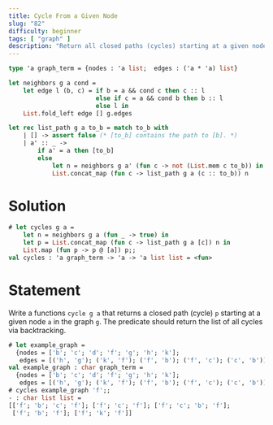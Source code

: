 ```yaml
---
title: Cycle From a Given Node
slug: "82"
difficulty: beginner
tags: [ "graph" ]
description: "Return all closed paths (cycles) starting at a given node a in the graph g."
---
```


```ocaml
type 'a graph_term = {nodes : 'a list;  edges : ('a * 'a) list}

let neighbors g a cond =
    let edge l (b, c) = if b = a && cond c then c :: l
                        else if c = a && cond b then b :: l
                        else l in
    List.fold_left edge [] g.edges

let rec list_path g a to_b = match to_b with
    | [] -> assert false (* [to_b] contains the path to [b]. *)
    | a' :: _ ->
        if a' = a then [to_b]
        else
            let n = neighbors g a' (fun c -> not (List.mem c to_b)) in
            List.concat_map (fun c -> list_path g a (c :: to_b)) n
```

# Solution

```ocaml
# let cycles g a =
    let n = neighbors g a (fun _ -> true) in
    let p = List.concat_map (fun c -> list_path g a [c]) n in
    List.map (fun p -> p @ [a]) p;;
val cycles : 'a graph_term -> 'a -> 'a list list = <fun>
```

# Statement

Write a functions `cycle g a` that returns a closed path (cycle) `p`
starting at a given node `a` in the graph `g`. The predicate should
return the list of all cycles via backtracking.

```ocaml
# let example_graph =
  {nodes = ['b'; 'c'; 'd'; 'f'; 'g'; 'h'; 'k'];
   edges = [('h', 'g'); ('k', 'f'); ('f', 'b'); ('f', 'c'); ('c', 'b')]};;
val example_graph : char graph_term =
  {nodes = ['b'; 'c'; 'd'; 'f'; 'g'; 'h'; 'k'];
   edges = [('h', 'g'); ('k', 'f'); ('f', 'b'); ('f', 'c'); ('c', 'b')]}
# cycles example_graph 'f';;
- : char list list =
[['f'; 'b'; 'c'; 'f']; ['f'; 'c'; 'f']; ['f'; 'c'; 'b'; 'f'];
 ['f'; 'b'; 'f']; ['f'; 'k'; 'f']]
```
